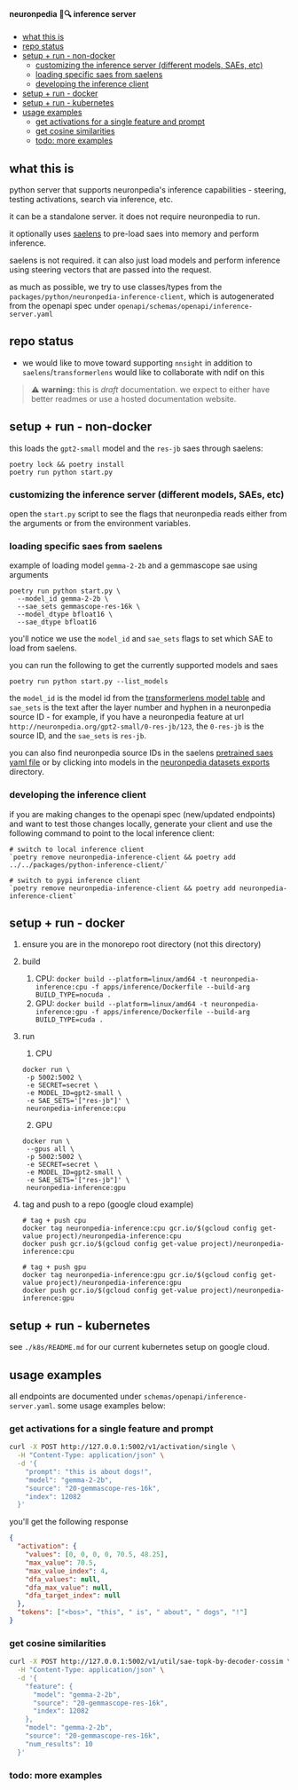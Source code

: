 #### neuronpedia 🧠🔍 inference server

- [what this is](#what-this-is)
- [repo status](#repo-status)
- [setup + run - non-docker](#setup--run---non-docker)
  - [customizing the inference server (different models, SAEs, etc)](#customizing-the-inference-server-different-models-saes-etc)
  - [loading specific saes from saelens](#loading-specific-saes-from-saelens)
  - [developing the inference client](#developing-the-inference-client)
- [setup + run - docker](#setup--run---docker)
- [setup + run - kubernetes](#setup--run---kubernetes)
- [usage examples](#usage-examples)
  - [get activations for a single feature and prompt](#get-activations-for-a-single-feature-and-prompt)
  - [get cosine similarities](#get-cosine-similarities)
  - [todo: more examples](#todo-more-examples)

## what this is

python server that supports neuronpedia's inference capabilities - steering, testing activations, search via inference, etc.

it can be a standalone server. it does not require neuronpedia to run.

it optionally uses [saelens](https://github.com/jbloomAus/SAELens) to pre-load saes into memory and perform inference.

saelens is not required. it can also just load models and perform inference using steering vectors that are passed into the request.

as much as possible, we try to use classes/types from the `packages/python/neuronpedia-inference-client`, which is autogenerated from the openapi spec under `openapi/schemas/openapi/inference-server.yaml`

## repo status

- we would like to move toward supporting `nnsight` in addition to `saelens`/`transformerlens` would like to collaborate with ndif on this

> ⚠️ **warning:** this is _draft_ documentation. we expect to either have better readmes or use a hosted documentation website.

## setup + run - non-docker

this loads the `gpt2-small` model and the `res-jb` saes through saelens:

```
poetry lock && poetry install
poetry run python start.py
```

### customizing the inference server (different models, SAEs, etc)

open the `start.py` script to see the flags that neuronpedia reads either from the arguments or from the environment variables.

### loading specific saes from saelens

example of loading model `gemma-2-2b` and a gemmascope sae using arguments

```
poetry run python start.py \
  --model_id gemma-2-2b \
  --sae_sets gemmascope-res-16k \
  --model_dtype bfloat16 \
  --sae_dtype bfloat16
```

you'll notice we use the `model_id` and `sae_sets` flags to set which SAE to load from saelens.

you can run the following to get the currently supported models and saes

```
poetry run python start.py --list_models
```

the `model_id` is the model id from the [transformerlens model table](https://transformerlensorg.github.io/TransformerLens/generated/model_properties_table.html) and `sae_sets` is the text after the layer number and hyphen in a neuronpedia source ID - for example, if you have a neuronpedia feature at url `http://neuronpedia.org/gpt2-small/0-res-jb/123`, the `0-res-jb` is the source ID, and the `sae_sets` is `res-jb`.

you can also find neuronpedia source IDs in the saelens [pretrained saes yaml file](https://github.com/jbloomAus/SAELens/blob/main/sae_lens/pretrained_saes.yaml) or by clicking into models in the [neuronpedia datasets exports](https://neuronpedia-datasets.s3.us-east-1.amazonaws.com/index.html?prefix=v1/) directory.

### developing the inference client

if you are making changes to the openapi spec (new/updated endpoints) and want to test those changes locally, generate your client and use the following command to point to the local inference client:

```
# switch to local inference client
`poetry remove neuronpedia-inference-client && poetry add ../../packages/python-inference-client/`

# switch to pypi inference client
`poetry remove neuronpedia-inference-client && poetry add neuronpedia-inference-client`
```

## setup + run - docker

1. ensure you are in the monorepo root directory (not this directory)
2. build
   1. CPU: `docker build --platform=linux/amd64 -t neuronpedia-inference:cpu -f apps/inference/Dockerfile --build-arg BUILD_TYPE=nocuda .`
   2. GPU: `docker build --platform=linux/amd64 -t neuronpedia-inference:gpu -f apps/inference/Dockerfile --build-arg BUILD_TYPE=cuda .`
3. run
   1. CPU
   ```
   docker run \
    -p 5002:5002 \
    -e SECRET=secret \
    -e MODEL_ID=gpt2-small \
    -e SAE_SETS='["res-jb"]' \
    neuronpedia-inference:cpu
   ```
   2. GPU
   ```
   docker run \
    --gpus all \
    -p 5002:5002 \
    -e SECRET=secret \
    -e MODEL_ID=gpt2-small \
    -e SAE_SETS='["res-jb"]' \
    neuronpedia-inference:gpu
   ```
4. tag and push to a repo (google cloud example)

   ```
   # tag + push cpu
   docker tag neuronpedia-inference:cpu gcr.io/$(gcloud config get-value project)/neuronpedia-inference:cpu
   docker push gcr.io/$(gcloud config get-value project)/neuronpedia-inference:cpu

   # tag + push gpu
   docker tag neuronpedia-inference:gpu gcr.io/$(gcloud config get-value project)/neuronpedia-inference:gpu
   docker push gcr.io/$(gcloud config get-value project)/neuronpedia-inference:gpu
   ```

## setup + run - kubernetes

see `./k8s/README.md` for our current kubernetes setup on google cloud.

## usage examples

all endpoints are documented under `schemas/openapi/inference-server.yaml`. some usage examples below:

### get activations for a single feature and prompt

```bash
curl -X POST http://127.0.0.1:5002/v1/activation/single \
  -H "Content-Type: application/json" \
  -d '{
    "prompt": "this is about dogs!",
    "model": "gemma-2-2b",
    "source": "20-gemmascope-res-16k",
    "index": 12082
  }'
```

you'll get the following response

```json
{
  "activation": {
    "values": [0, 0, 0, 0, 70.5, 48.25],
    "max_value": 70.5,
    "max_value_index": 4,
    "dfa_values": null,
    "dfa_max_value": null,
    "dfa_target_index": null
  },
  "tokens": ["<bos>", "this", " is", " about", " dogs", "!"]
}
```

### get cosine similarities

```bash
curl -X POST http://127.0.0.1:5002/v1/util/sae-topk-by-decoder-cossim \
  -H "Content-Type: application/json" \
  -d '{
    "feature": {
      "model": "gemma-2-2b",
      "source": "20-gemmascope-res-16k",
      "index": 12082
    },
    "model": "gemma-2-2b",
    "source": "20-gemmascope-res-16k",
    "num_results": 10
  }'
```

### todo: more examples
